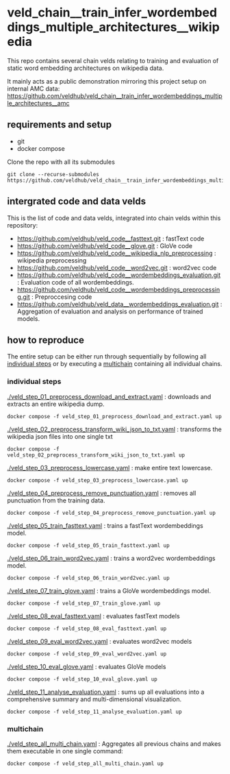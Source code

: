 # veld_chain__train_infer_wordembeddings_multiple_architectures__wikipedia

This repo contains several chain velds relating to training and evaluation of static word embedding
architectures on wikipedia data. 

It mainly acts as a public demonstration mirroring this project setup on internal AMC data: 
https://github.com/veldhub/veld_chain__train_infer_wordembeddings_multiple_architectures__amc

## requirements and setup

- git
- docker compose

Clone the repo with all its submodules
```
git clone --recurse-submodules https://github.com/veldhub/veld_chain__train_infer_wordembeddings_multiple_architectures__wikipedia.git
```

## intergrated code and data velds

This is the list of code and data velds, integrated into chain velds within this repository:

- https://github.com/veldhub/veld_code__fasttext.git : fastText code
- https://github.com/veldhub/veld_code__glove.git : GloVe code
- https://github.com/veldhub/veld_code__wikipedia_nlp_preprocessing : wikipedia preprocessing
- https://github.com/veldhub/veld_code__word2vec.git : word2vec code
- https://github.com/veldhub/veld_code__wordembeddings_evaluation.git : Evaluation code of all 
  wordembeddings.
- https://github.com/veldhub/veld_code__wordembeddings_preprocessing.git : Preproccesing code
- https://github.com/veldhub/veld_data__wordembeddings_evaluation.git : Aggregation of evaluation
  and analysis on performance of trained models.

## how to reproduce

The entire setup can be either run through sequentially by following all 
[individual steps](#individual-steps) or by executing a [multichain](#multichain) containing all 
individual chains. 

### individual steps

[./veld_step_01_preprocess_download_and_extract.yaml](./veld_step_01_preprocess_download_and_extract.yaml) 
: downloads and extracts an entire wikipedia dump.
```
docker compose -f veld_step_01_preprocess_download_and_extract.yaml up
```

[./veld_step_02_preprocess_transform_wiki_json_to_txt.yaml](./veld_step_02_preprocess_transform_wiki_json_to_txt.yaml) 
: transforms the wikipedia json files into one single txt
```
docker compose -f veld_step_02_preprocess_transform_wiki_json_to_txt.yaml up
```

[./veld_step_03_preprocess_lowercase.yaml](./veld_step_03_preprocess_lowercase.yaml) : make entire 
text lowercase.
```
docker compose -f veld_step_03_preprocess_lowercase.yaml up
```

[./veld_step_04_preprocess_remove_punctuation.yaml](./veld_step_04_preprocess_remove_punctuation.yaml) 
: removes all punctuation from the training data.
```
docker compose -f veld_step_04_preprocess_remove_punctuation.yaml up
```

[./veld_step_05_train_fasttext.yaml](./veld_step_05_train_fasttext.yaml) : trains a fastText 
wordembeddings model.
```
docker compose -f veld_step_05_train_fasttext.yaml up
```

[./veld_step_06_train_word2vec.yaml](./veld_step_06_train_word2vec.yaml) : trains a word2vec
wordembeddings model.
```
docker compose -f veld_step_06_train_word2vec.yaml up
```

[./veld_step_07_train_glove.yaml](./veld_step_07_train_glove.yaml) : trains a GloVe wordembeddings 
model.
```
docker compose -f veld_step_07_train_glove.yaml up
```

[./veld_step_08_eval_fasttext.yaml](./veld_step_08_eval_fasttext.yaml) : evaluates fastText models
```
docker compose -f veld_step_08_eval_fasttext.yaml up
```

[./veld_step_09_eval_word2vec.yaml](./veld_step_09_eval_word2vec.yaml) : evaluates word2vec models
```
docker compose -f veld_step_09_eval_word2vec.yaml up
```

[./veld_step_10_eval_glove.yaml](./veld_step_10_eval_glove.yaml) : evaluates GloVe models
```
docker compose -f veld_step_10_eval_glove.yaml up
```

[./veld_step_11_analyse_evaluation.yaml](./veld_step_11_analyse_evaluation.yaml) : sums up all
evaluations into a comprehensive summary and multi-dimensional visualization.
```
docker compose -f veld_step_11_analyse_evaluation.yaml up
```

### multichain

[./veld_step_all_multi_chain.yaml](./veld_step_all_multi_chain.yaml) : Aggregates all previous 
chains and makes them executable in one single command:
```
docker compose -f veld_step_all_multi_chain.yaml up
```

